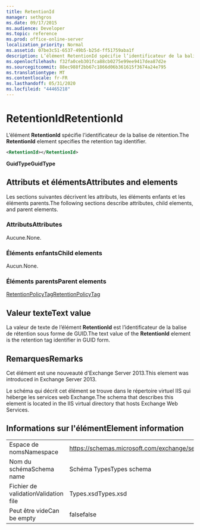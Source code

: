 ```yaml
---
title: RetentionId
manager: sethgros
ms.date: 09/17/2015
ms.audience: Developer
ms.topic: reference
ms.prod: office-online-server
localization_priority: Normal
ms.assetid: 07be3c51-6537-49b5-b25d-ff51759aba1f
description: L’élément RetentionId spécifie l’identificateur de la balise de rétention.
ms.openlocfilehash: f32fa0ceb301fca88cb0275e99ee9417dea87d2e
ms.sourcegitcommit: 88ec988f2bb67c1866d06b361615f3674a24e795
ms.translationtype: MT
ms.contentlocale: fr-FR
ms.lasthandoff: 05/31/2020
ms.locfileid: "44465218"
---
```

# <a name="retentionid"></a><span data-ttu-id="a1e3d-103">RetentionId</span><span class="sxs-lookup"><span data-stu-id="a1e3d-103">RetentionId</span></span>

<span data-ttu-id="a1e3d-104">L’élément **RetentionId** spécifie l’identificateur de la balise de rétention.</span><span class="sxs-lookup"><span data-stu-id="a1e3d-104">The **RetentionId** element specifies the retention tag identifier.</span></span> 
  
```XML
<RetentionId></RetentionId>
```

 <span data-ttu-id="a1e3d-105">**GuidType**</span><span class="sxs-lookup"><span data-stu-id="a1e3d-105">**GuidType**</span></span>
## <a name="attributes-and-elements"></a><span data-ttu-id="a1e3d-106">Attributs et éléments</span><span class="sxs-lookup"><span data-stu-id="a1e3d-106">Attributes and elements</span></span>

<span data-ttu-id="a1e3d-107">Les sections suivantes décrivent les attributs, les éléments enfants et les éléments parents.</span><span class="sxs-lookup"><span data-stu-id="a1e3d-107">The following sections describe attributes, child elements, and parent elements.</span></span>
  
### <a name="attributes"></a><span data-ttu-id="a1e3d-108">Attributs</span><span class="sxs-lookup"><span data-stu-id="a1e3d-108">Attributes</span></span>

<span data-ttu-id="a1e3d-109">Aucune.</span><span class="sxs-lookup"><span data-stu-id="a1e3d-109">None.</span></span>
  
### <a name="child-elements"></a><span data-ttu-id="a1e3d-110">Éléments enfants</span><span class="sxs-lookup"><span data-stu-id="a1e3d-110">Child elements</span></span>

<span data-ttu-id="a1e3d-111">Aucun.</span><span class="sxs-lookup"><span data-stu-id="a1e3d-111">None.</span></span>
  
### <a name="parent-elements"></a><span data-ttu-id="a1e3d-112">Éléments parents</span><span class="sxs-lookup"><span data-stu-id="a1e3d-112">Parent elements</span></span>

[<span data-ttu-id="a1e3d-113">RetentionPolicyTag</span><span class="sxs-lookup"><span data-stu-id="a1e3d-113">RetentionPolicyTag</span></span>](retentionpolicytag.md)
  
## <a name="text-value"></a><span data-ttu-id="a1e3d-114">Valeur texte</span><span class="sxs-lookup"><span data-stu-id="a1e3d-114">Text value</span></span>

<span data-ttu-id="a1e3d-115">La valeur de texte de l’élément **RetentionId** est l’identificateur de la balise de rétention sous forme de GUID.</span><span class="sxs-lookup"><span data-stu-id="a1e3d-115">The text value of the **RetentionId** element is the retention tag identifier in GUID form.</span></span> 
  
## <a name="remarks"></a><span data-ttu-id="a1e3d-116">Remarques</span><span class="sxs-lookup"><span data-stu-id="a1e3d-116">Remarks</span></span>

<span data-ttu-id="a1e3d-117">Cet élément est une nouveauté d'Exchange Server 2013.</span><span class="sxs-lookup"><span data-stu-id="a1e3d-117">This element was introduced in Exchange Server 2013.</span></span>
  
<span data-ttu-id="a1e3d-118">Le schéma qui décrit cet élément se trouve dans le répertoire virtuel IIS qui héberge les services web Exchange.</span><span class="sxs-lookup"><span data-stu-id="a1e3d-118">The schema that describes this element is located in the IIS virtual directory that hosts Exchange Web Services.</span></span>
  
## <a name="element-information"></a><span data-ttu-id="a1e3d-119">Informations sur l'élément</span><span class="sxs-lookup"><span data-stu-id="a1e3d-119">Element information</span></span>

|||
|:-----|:-----|
|<span data-ttu-id="a1e3d-120">Espace de noms</span><span class="sxs-lookup"><span data-stu-id="a1e3d-120">Namespace</span></span>  <br/> |https://schemas.microsoft.com/exchange/services/2006/types  <br/> |
|<span data-ttu-id="a1e3d-121">Nom du schéma</span><span class="sxs-lookup"><span data-stu-id="a1e3d-121">Schema name</span></span>  <br/> |<span data-ttu-id="a1e3d-122">Schéma Types</span><span class="sxs-lookup"><span data-stu-id="a1e3d-122">Types schema</span></span>  <br/> |
|<span data-ttu-id="a1e3d-123">Fichier de validation</span><span class="sxs-lookup"><span data-stu-id="a1e3d-123">Validation file</span></span>  <br/> |<span data-ttu-id="a1e3d-124">Types.xsd</span><span class="sxs-lookup"><span data-stu-id="a1e3d-124">Types.xsd</span></span>  <br/> |
|<span data-ttu-id="a1e3d-125">Peut être vide</span><span class="sxs-lookup"><span data-stu-id="a1e3d-125">Can be empty</span></span>  <br/> |<span data-ttu-id="a1e3d-126">false</span><span class="sxs-lookup"><span data-stu-id="a1e3d-126">false</span></span>  <br/> |
   

